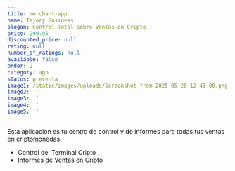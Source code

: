 ```yaml
---
title: merchant-app
name: Tejory Business
slogan: Control Total sobre Ventas en Cripto
price: 299.95
discounted_price: null
rating: null
number_of_ratings: null
available: false
order: 2
category: app
status: preventa
image1: /static/images/uploads/Screenshot from 2025-05-28 12-43-08.png
image2: ''
image3: ''
image4: ''
image5: ''
---
```

Esta aplicación es tu centro de control y de informes para todas tus ventas en criptomonedas.

- Control del Terminal Cripto
- Informes de Ventas en Cripto